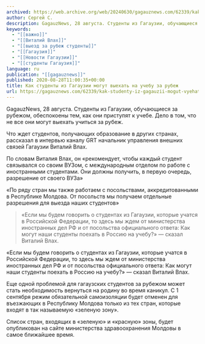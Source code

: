 ```yaml
---
archived: https://web.archive.org/web/20240630/gagauznews.com/62339/kak-studenty-iz-gagauzii-mogut-vyehat-na-uchebu-za-rubezh.html
author: Сергей С.
description: GagauzNews, 28 августа. Студенты из Гагаузии, обучающиеся за рубежом, обеспокоены тем, как они приступят к учебе. Дело в том, что не все они могут выехать учиться за рубеж. Что ждет студентов, получающих образование в других странах, рассказал в интервью каналу GRT начальник управления внешних связей Гагаузии Виталий Влах. По словам Виталия Влах, он «рекомендует, чтобы каждый студент связывался со своим ВУЗом, с международным отделом по работе с иностранными студентами. Они должны получить, в первую очередь, разрешение от своего ВУЗа» «По ряду стран мы также работаем с посольствами, аккредитованными в Республике Молдова. От посольств мы получаем отдельные разрешения для выезда наших […]
keywords:
  - "[[важно]]"
  - "[[Виталий Влах]]"
  - "[[выезд за рубеж студенты]]"
  - "[[Гагаузия]]"
  - "[[Новости Гагаузии]]"
  - "[[студенты Гагаузия]]"
language: ru
publication: "[[gagauznews]]"
published: 2020-08-28T11:00:35+00:00
title: Как студенты из Гагаузии могут выехать на учебу за рубеж
url: https://gagauznews.com/62339/kak-studenty-iz-gagauzii-mogut-vyehat-na-uchebu-za-rubezh.html
---
```


GagauzNews, 28 августа. Студенты из Гагаузии, обучающиеся за рубежом, обеспокоены тем, как они приступят к учебе. Дело в том, что не все они могут выехать учиться за рубеж.

Что ждет студентов, получающих образование в других странах, рассказал в интервью каналу GRT начальник управления внешних связей Гагаузии Виталий Влах.

По словам Виталия Влах, он «рекомендует, чтобы каждый студент связывался со своим ВУЗом, с международным отделом по работе с иностранными студентами. Они должны получить, в первую очередь, разрешение от своего ВУЗа»

«По ряду стран мы также работаем с посольствами, аккредитованными в Республике Молдова. От посольств мы получаем отдельные разрешения для выезда наших студентов»

> «Если мы будем говорить о студентах из Гагаузии, которые учатся в Российской Федерации, то здесь мы ждем от министерства иностранных дел РФ и от посольства официального ответа: Как могут наши студенты поехать в Россию на учебу?» — сказал Виталий Влах.

«Если мы будем говорить о студентах из Гагаузии, которые учатся в Российской Федерации, то здесь мы ждем от министерства иностранных дел РФ и от посольства официального ответа: Как могут наши студенты поехать в Россию на учебу?» — сказал Виталий Влах.

Еще одной проблемой для гагаузских студентов за рубежом может стать необходимость вернуться на родину во время каникул. С 1 сентября режим обязательной самоизоляции будет отменен для въезжающих в Республику Молдова только из тех стран, которые входят в так называемую «зеленую зону».

Список стран, входящих в «зеленую» и «красную» зоны, будет опубликован на сайте министерства здравоохранения Молдовы в самое ближайшее время.
